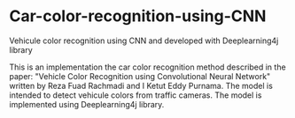 # Car-color-recognition-using-CNN
Vehicule color recognition using CNN and developed with Deeplearning4j library

This is an implementation the car color recognition method described in the paper: "Vehicle Color Recognition using Convolutional
Neural Network" written by Reza Fuad Rachmadi and I Ketut Eddy Purnama. The model is intended to detect vehicule colors from traffic cameras. The model is implemented using Deeplearning4j library.

